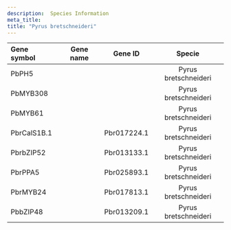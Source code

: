 ```yaml
---
description:  Species Information
meta_title:
title: "Pyrus bretschneideri"
---
```

|Gene symbol |  Gene name | Gene ID | Specie |
|:-------|:------:|:----:|:----:|
| PbPH5 |  |  | Pyrus bretschneideri |
| PbMYB308 |  |  | Pyrus bretschneideri |
| PbMYB61 |  |  | Pyrus bretschneideri |
| PbrCalS1B.1 |  | Pbr017224.1 | Pyrus bretschneideri |
| PbrbZIP52 |  | Pbr013133.1 | Pyrus bretschneideri |
| PbrPPA5 |  | Pbr025893.1 | Pyrus bretschneideri |
| PbrMYB24 |  | Pbr017813.1 | Pyrus bretschneideri |
| PbbZIP48 |  | Pbr013209.1 | Pyrus bretschneideri |
